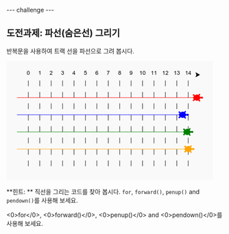 \--- challenge \---

## 도전과제: 파선(숨은선) 그리기

반복문을 사용하여 트랙 선을 파선으로 그려 봅시다.

![스크린샷](images/race-finished.png)

**힌트: ** 직선을 그리는 코드를 찾아 봅시다. `for`, `forward()`, `penup()` and `pendown()`를 사용해 보세요.

<0>for</0>, <0>forward()</0>, <0>penup()</0> and <0>pendown()</0>를 사용해 보세요.
